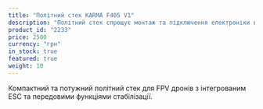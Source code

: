 ```yaml
---
title: "Політний стек KARMA F405 V1"
description: "Політний стек спрощує монтаж та підключення електроніки в дроні, роблячи його ідеальним рішенням як для досвідчених пілотів, так і для початківців."
product_id: "2233"
price: 2500
currency: "грн"
in_stock: true
featured: true
weight: 10
---
```


Компактний та потужний політний стек для FPV дронів з інтегрованим ESC та передовими функціями стабілізації.
